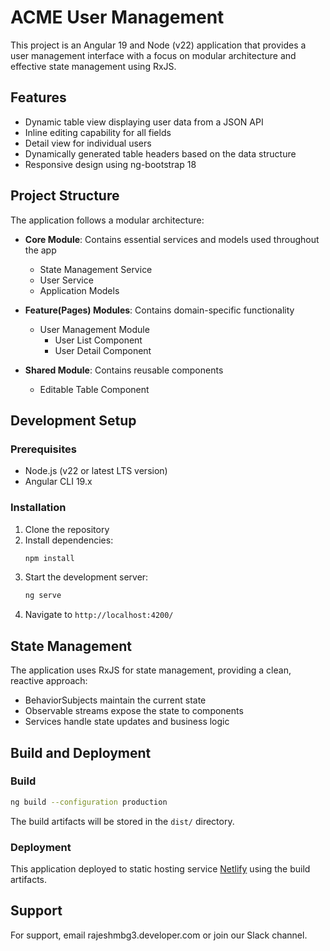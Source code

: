# ACME User Management

This project is an Angular 19 and Node (v22) application that provides a user management interface with a focus on modular architecture and effective state management using RxJS.

## Features

- Dynamic table view displaying user data from a JSON API
- Inline editing capability for all fields
- Detail view for individual users
- Dynamically generated table headers based on the data structure
- Responsive design using ng-bootstrap 18

## Project Structure

The application follows a modular architecture:

- **Core Module**: Contains essential services and models used throughout the app
  - State Management Service
  - User Service
  - Application Models

- **Feature(Pages) Modules**: Contains domain-specific functionality
  - User Management Module
    - User List Component
    - User Detail Component

- **Shared Module**: Contains reusable components
  - Editable Table Component

## Development Setup

### Prerequisites

- Node.js (v22 or latest LTS version)
- Angular CLI 19.x

### Installation

1. Clone the repository
2. Install dependencies:
   ```bash
   npm install
   ```
3. Start the development server:
   ```bash
   ng serve
   ```
4. Navigate to `http://localhost:4200/`

## State Management

The application uses RxJS for state management, providing a clean, reactive approach:

- BehaviorSubjects maintain the current state
- Observable streams expose the state to components
- Services handle state updates and business logic

## Build and Deployment

### Build

```bash
ng build --configuration production
```

The build artifacts will be stored in the `dist/` directory.

### Deployment

This application deployed to static hosting service [Netlify](https://67ea5064c3c77d3f80023cf9--aesthetic-fenglisu-147ca6.netlify.app/pages/users) using the build artifacts.

## Support

For support, email rajeshmbg3.developer.com or join our Slack channel.
